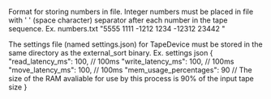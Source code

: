 Format for storing numbers in file.
Integer numbers must be placed in file with ' ' (space character) separator after each number in the tape sequence.
Ex.
numbers.txt
"5555 1111 -1212 1234 -12312 23442 "

The settings file (named settings.json) for TapeDevice must be stored in the same directory as the external_sort binary.
Ex. settings json
{
    "read_latency_ms":      100, // 100ms
    "write_latency_ms":     100, // 100ms   
    "move_latency_ms":      100, // 100ms
    "mem_usage_percentages": 90  // The size of the RAM avaliable for use by this process is 90% of the input tape size
}
